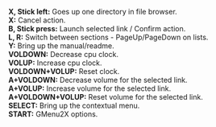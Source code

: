 **X, Stick left:** Goes up one directory in file browser.<br />
**X:** Cancel action.<br />
**B, Stick press:** Launch selected link / Confirm action.<br />
**L, R:** Switch between sections - PageUp/PageDown on lists.<br />
**Y:** Bring up the manual/readme.<br />
**VOLDOWN:** Decrease cpu clock.<br />
**VOLUP:** Increase cpu clock.<br />
**VOLDOWN+VOLUP:** Reset clock.<br />
**A+VOLDOWN:** Decrease volume for the selected link.<br />
**A+VOLUP:** Increase volume for the selected link.<br />
**A+VOLDOWN+VOLUP:** Reset volume for the selected link.<br />
**SELECT:** Bring up the contextual menu.<br />
**START:** GMenu2X options.